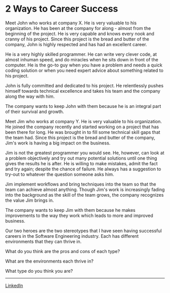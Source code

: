# 2 Ways to Career Success 

Meet John who works at company X. He is very valuable to his organization. He has been at the company for along - almost from the beginning of the project. He is very capable and knows every nook and cranny of his project. Since this project is the bread and butter of the company, John is highly respected and has had an excellent career.

He is a very highly skilled programmer. He can write very clever code, at almost inhuman speed, and do miracles when he sits down in front of the computer. He is the go-to guy when you have a problem and needs a quick coding solution or when you need expert advice about something related to his project.

John is fully committed and dedicated to his project. He relentlessly pushes himself towards technical excellence and takes his team and the company along the way with him.

The company wants to keep John with them because he is an integral part of their survival and growth.


Meet Jim who works at company Y. He is very valuable to his organization. He joined the company recently and started working on a project that has been there for long. He was brought in to fill some technical skill gaps that the team had. Since this project is the bread and butter of the company, Jim's work is having a big impact on the business.

Jim is not the greatest programmer you would see. He, however, can look at a problem objectively and try out many potential solutions until one thing gives the results he is after. He is willing to make mistakes, admit the fact and try again; despite the chance of failure. He always has a suggestion to try-out to whatever the question someone asks him.

Jim implement workflows and bring techniques into the team so that the team can achieve almost anything. Though Jim's work is increasingly fading into the background as the skill of the team grows, the company recognizes the value Jim brings in.

The company wants to keep Jim with them because he makes improvements to the way they work which leads to more and improved business.


Our two heroes are the two stereotypes that I have seen having successful careers in the Software Engineering industry. Each has different environments that they can thrive in.


What do you think are the pros and cons of each type?

What are the environments each thrive in?

What type do you think you are?

---

[LinkedIn](https://www.linkedin.com/pulse/2-ways-career-success-eranga-jayalatharachchi/)